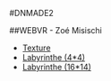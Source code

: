 #DNMADE2

##WEBVR - Zoé Misischi

* [Texture](https://zoensaama.github.io/web_VR/vr_texture.html)
* [Labyrinthe (4*4)](https://zoensaama.github.io/web_VR/labyrinthe_petit.html)
* [Labyrinthe (16*14)](https://zoensaama.github.io/web_VR/labyrinthe.html)

















